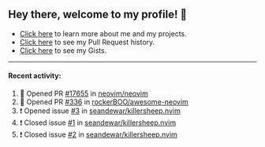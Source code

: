 ## Hey there, welcome to my profile! 👋

- [Click here](https://seandewar.github.io/) to learn more about me and my projects.
- [Click here](https://github.com/search?p=1&q=author%3Aseandewar+is%3Apr) to see my Pull Request history.
- [Click here](https://gist.github.com/seandewar) to see my Gists.

---

#### Recent activity:

<!--START_SECTION:activity-->
1. 💪 Opened PR [#17655](https://github.com/neovim/neovim/pull/17655) in [neovim/neovim](https://github.com/neovim/neovim)
2. 💪 Opened PR [#336](https://github.com/rockerBOO/awesome-neovim/pull/336) in [rockerBOO/awesome-neovim](https://github.com/rockerBOO/awesome-neovim)
3. ❗️ Opened issue [#3](https://github.com/seandewar/killersheep.nvim/issues/3) in [seandewar/killersheep.nvim](https://github.com/seandewar/killersheep.nvim)
4. ❗️ Closed issue [#1](https://github.com/seandewar/killersheep.nvim/issues/1) in [seandewar/killersheep.nvim](https://github.com/seandewar/killersheep.nvim)
5. ❗️ Closed issue [#2](https://github.com/seandewar/killersheep.nvim/issues/2) in [seandewar/killersheep.nvim](https://github.com/seandewar/killersheep.nvim)
<!--END_SECTION:activity-->
